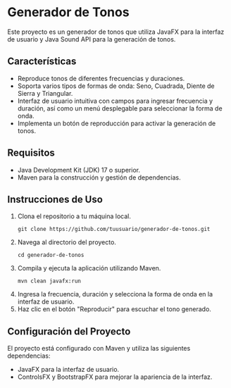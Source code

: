 # Generador de Tonos

Este proyecto es un generador de tonos que utiliza JavaFX para la interfaz de usuario y Java Sound API para la generación de tonos.

## Características

- Reproduce tonos de diferentes frecuencias y duraciones.
- Soporta varios tipos de formas de onda: Seno, Cuadrada, Diente de Sierra y Triangular.
- Interfaz de usuario intuitiva con campos para ingresar frecuencia y duración, así como un menú desplegable para seleccionar la forma de onda.
- Implementa un botón de reproducción para activar la generación de tonos.

## Requisitos

- Java Development Kit (JDK) 17 o superior.
- Maven para la construcción y gestión de dependencias.

## Instrucciones de Uso

1. Clona el repositorio a tu máquina local.
   ```
   git clone https://github.com/tuusuario/generador-de-tonos.git
   ```
2. Navega al directorio del proyecto.
   ```
   cd generador-de-tonos
   ```
3. Compila y ejecuta la aplicación utilizando Maven.
   ```
   mvn clean javafx:run
   ```
4. Ingresa la frecuencia, duración y selecciona la forma de onda en la interfaz de usuario.
5. Haz clic en el botón "Reproducir" para escuchar el tono generado.

## Configuración del Proyecto

El proyecto está configurado con Maven y utiliza las siguientes dependencias:

- JavaFX para la interfaz de usuario.
- ControlsFX y BootstrapFX para mejorar la apariencia de la interfaz.
